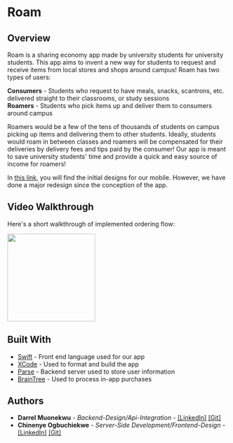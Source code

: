 # Roam

## Overview
Roam is a sharing economy app made by university students for university students. This app aims to invent a new way for 
students to request and receive items from local stores and shops around campus! Roam has two types of users:

**Consumers** - Students who request to have meals, snacks, scantrons, etc. delivered straight to their classrooms, or study sessions</br>
**Roamers** - Students who pick items up and deliver them to consumers around campus</br>

Roamers would be a few of the tens of thousands of students on campus picking up items and delivering them to other students. Ideally, students would roam in between classes and roamers will be compensated for their deliveries by delivery fees and tips paid by the consumer! Our app is meant to save university students' time and provide a quick and easy source of income for roamers!

In [this link](https://devpost.com/software/roam-d9gbya), you will find the initial designs for our mobile. However, we have done a major redesign since the conception of the app.<br />

## Video Walkthrough

Here's a short walkthrough of implemented ordering flow:

<img src="https://recordit.co/BWIJ0TBmFA" width=200>

## Built With

* [Swift](https://developer.apple.com/swift/) - Front end language used for our app
* [XCode](https://developer.apple.com/xcode/) - Used to format and build the app
* [Parse](https://parseplatform.org/) - Backend server used to store user information
* [BrainTree](https://www.braintreepayments.com/) - Used to process in-app purchases


## Authors

* **Darrel Muonekwu** - *Backend-Design/Api-Integration* - [[LinkedIn]](https://www.linkedin.com/in/darrelmuonekwu/) [[Git]](https://github.com/darrel1925)
* **Chinenye Ogbuchiekwe** - *Server-Side Development/Frontend-Design* - [[LinkedIn]](https://www.linkedin.com/in/chinenye-ogbuchiekwe/) [[Git]](https://github.com/ChinenyeO)




